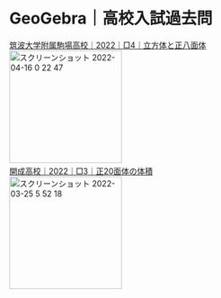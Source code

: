 # GeoGebra｜高校入試過去問<br>
[筑波大学附属駒場高校｜2022｜□4｜立方体と正八面体](https://www.geogebra.org/m/dtpzgfh2 "筑波大学附属駒場高校｜2022｜□4｜立方体と正八面体")<br>
<img width="200" alt="スクリーンショット 2022-04-16 0 22 47" src="https://user-images.githubusercontent.com/91401771/163595565-2aa75489-4f10-4807-86bc-bce6a56e85eb.png">　<br>
[開成高校｜2022｜□3｜正20面体の体積](https://www.geogebra.org/m/exkd6esf "開成高校｜2022｜□3｜正20面体の体積")<br>
<img width="200" alt="スクリーンショット 2022-03-25 5 52 18" src="https://user-images.githubusercontent.com/91401771/163599039-143f28bd-ce2c-4c53-90e4-ae388374ba73.png"> <br>
